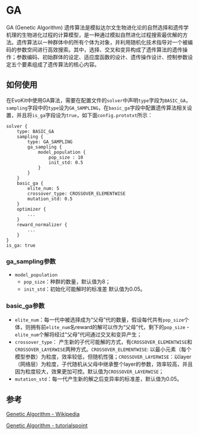 # GA 

GA (Genetic Algorithm) 遗传算法是模拟达尔文生物进化论的自然选择和遗传学机理的生物进化过程的计算模型，是一种通过模拟自然进化过程搜索最优解的方法。遗传算法以一种群体中的所有个体为对象，并利用随机化技术指导对一个被编码的参数空间进行高效搜索。其中，选择、交叉和变异构成了遗传算法的遗传操作；参数编码、初始群体的设定、适应度函数的设计、遗传操作设计、控制参数设定五个要素组成了遗传算法的核心内容。

## 如何使用
在EvoKit中使用GA算法，需要在配置文件的`solver`中声明`type`字段为`BASIC_GA`，`sampling`字段中的`type`设为`GA_SAMPLING`，在`basic_ga`字段中配置遗传算法相关设置，并且将`is_ga`字段设为`true`，如下面`config.prototxt`所示：
```
solver {
    type: BASIC_GA
    sampling {
        type: GA_SAMPLING
        ga_sampling {
            model_population {
                pop_size : 10
                init_std: 0.5
            }
        }
    }
    basic_ga {
        elite_num: 5
        crossover_type: CROSSOVER_ELEMENTWISE
        mutation_std: 0.5
    }
    optimizer {
        ...
    }
    reward_normalizer {
        ...
    }
}
is_ga: true
```

### ga_sampling参数
- `model_population`
  - `pop_size`：种群的数量，默认值为8；
  - `init_std`：初始化可能解时的标准差 默认值为0.05。

### basic_ga参数
- `elite_num`：每一代中被选择成为“父母”代的数量，假设每代共有`pop_size`个体，则拥有前`elite_num`名reward的解可以作为“父母”代，剩下的`pop_size` - `elite_num`个解将经过“父母”代间通过交叉和变异产生；
- `crossover_type`： 产生新的子代可能解的方式，有`CROSSOVER_ELEMENTWISE`和`CROSSOVER_LAYERWISE`两种方式。`CROSSOVER_ELEMENTWISE`: 以最小元素（每个模型参数）为粒度，效率较低，但随机性强；`CROSSOVER_LAYERWISE`：以layer（网络层）为粒度，子代随机从父母中继承整个layer的参数，效率较高，并且因为粒度较大，效果更加可控。默认值为`CROSSOVER_LAYERWISE`；
- `mutation_std`：每一代产生新的解之后变异率的标准差，默认值为0.05。

## 参考
[Genetic Algorithm - Wikipedia](https://en.wikipedia.org/wiki/Genetic_algorithm)

[Genetic Algorithm - tutorialspoint](https://www.tutorialspoint.com/genetic_algorithms/genetic_algorithms_introduction.htm)
